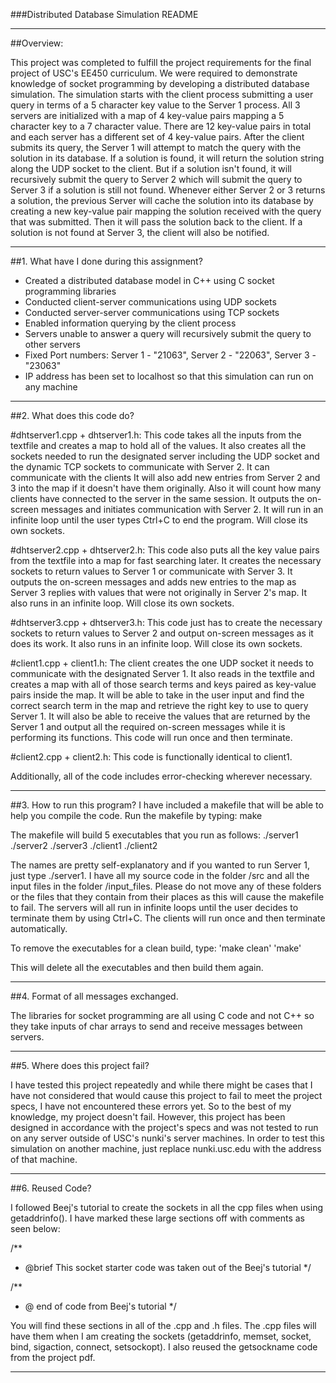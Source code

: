 ###Distributed Database Simulation README

***************************************************************
##Overview:

This project was completed to fulfill the project requirements for the final project of USC's
EE450 curriculum. We were required to demonstrate knowledge of socket programming by developing
a distributed database simulation. The simulation starts with the client process submitting a
user query in terms of a 5 character key value to the Server 1 process. All 3 servers are initialized
with a map of 4 key-value pairs mapping a 5 character key to a 7 character value. There are 12 
key-value pairs in total and each server has a different set of 4 key-value pairs. After the 
client submits its query, the Server 1 will attempt to match the query with the solution in its
database. If a solution is found, it will return the solution string along the UDP socket to the
client. But if a solution isn't found, it will recursively submit the query to Server 2 which will
submit the query to Server 3 if a solution is still not found. Whenever either Server 2 or 3 returns 
a solution, the previous Server will cache the solution into its database by creating a new key-value 
pair mapping the solution received with the query that was submitted. Then it will pass the solution
back to the client. If a solution is not found at Server 3, the client will also be notified.

***************************************************************
##1. What have I done during this assignment?

+ Created a distributed database model in C++ using C socket programming libraries
+ Conducted client-server communications using UDP sockets
+ Conducted server-server communications using TCP sockets
+ Enabled information querying by the client process
+ Servers unable to answer a query will recursively submit the query to other servers
+ Fixed Port numbers: Server 1 - "21063", Server 2 - "22063", Server 3 - "23063"
+ IP address has been set to localhost so that this simulation can run on any machine

***************************************************************
##2. What does this code do?

#dhtserver1.cpp + dhtserver1.h:
This code takes all the inputs from the textfile and creates a map to hold all of the values. 
It also creates all the sockets needed to run the designated server including the UDP socket 
and the dynamic TCP sockets to communicate with Server 2. It can communicate with the clients
It will also add new entries from Server 2 and 3 into the map if it doesn't have them originally. 
Also it will count how many clients have connected to the server in the same session. It outputs
the on-screen messages and initiates communication with Server 2. It will run in an infinite 
loop until the user types Ctrl+C to end the program. Will close its own sockets.

#dhtserver2.cpp + dhtserver2.h:
This code also puts all the key value pairs from the textfile into a map for fast searching 
later. It creates the necessary sockets to return values to Server 1 or communicate with Server
3. It outputs the on-screen messages and adds new entries to the map as Server 3 replies with 
values that were not originally in Server 2's map. It also runs in an infinite loop. Will close
its own sockets.

#dhtserver3.cpp + dhtserver3.h:
This code just has to create the necessary sockets to return values to Server 2 and output 
on-screen messages as it does its work. It also runs in an infinite loop. Will close its own
sockets.

#client1.cpp + client1.h:
The client creates the one UDP socket it needs to communicate with the designated Server 1. It
also reads in the textfile and creates a map with all of those search terms and keys paired
as key-value pairs inside the map. It will be able to take in the user input and find the correct
search term in the map and retrieve the right key to use to query Server 1. It will also be able
to receive the values that are returned by the Server 1 and output all the required on-screen
messages while it is performing its functions. This code will run once and then terminate.

#client2.cpp + client2.h:
This code is functionally identical to client1.

Additionally, all of the code includes error-checking wherever necessary.


***************************************************************
##3. How to run this program?
I have included a makefile that will be able to help you compile the code. Run the makefile by typing:
make

The makefile will build 5 executables that you run as follows:
./server1
./server2
./server3
./client1
./client2

The names are pretty self-explanatory and if you wanted to run Server 1, just type ./server1. I have
all my source code in the folder /src and all the input files in the folder /input_files. Please do
not move any of these folders or the files that they contain from their places as this will cause 
the makefile to fail. The servers will all run in infinite loops until the user decides to terminate
them by using Ctrl+C. The clients will run once and then terminate automatically. 

To remove the executables for a clean build, type:
'make clean'
'make'

This will delete all the executables and then build them again.

***************************************************************
##4. Format of all messages exchanged.

The libraries for socket programming are all using C code and not C++ so they take inputs of 
char arrays to send and receive messages between servers.

***************************************************************
##5. Where does this project fail?

I have tested this project repeatedly and while there might be cases that I have not considered that
would cause this project to fail to meet the project specs, I have not encountered these errors yet. 
So to the best of my knowledge, my project doesn't fail. However, this project has been designed in
accordance with the project's specs and was not tested to run on any server outside of USC's nunki's
server machines. In order to test this simulation on another machine, just replace nunki.usc.edu with
the address of that machine.

***************************************************************
##6. Reused Code?

I followed Beej's tutorial to create the sockets in all the cpp files when using getaddrinfo(). I have
marked these large sections off with comments as seen below:

/**
 *  @brief This socket starter code was taken out of the Beej's tutorial
 */

/**
 * @ end of code from Beej's tutorial
 */ 

You will find these sections in all of the .cpp and .h files. The .cpp files will have them when I am
creating the sockets (getaddrinfo, memset, socket, bind, sigaction, connect, setsockopt). I also reused 
the getsockname code from the project pdf. 

***************************************************************





